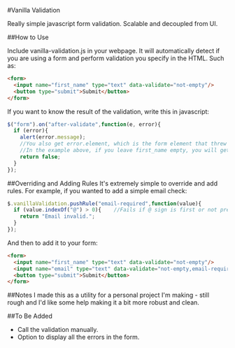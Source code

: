 #Vanilla Validation

Really simple javascript form validation. Scalable and decoupled from UI.

##How to Use

Include vanilla-validation.js in your webpage. It will automatically detect if you are using a form and perform validation you specify in the HTML. Such as:

```html
<form>
  <input name="first_name" type="text" data-validate="not-empty"/>
  <button type="submit">Submit</button>
</form>
```

If you want to know the result of the validation, write this in javascript:

```javascript
$("form").on("after-validate",function(e, error){
  if (error){
    alert(error.message);
    //You also get error.element, which is the form element that threw the error.
    //In the example above, if you leave first_name empty, you will get an error message that says "Cannot be empty."
    return false;
  }
});  
```

##Overriding and Adding Rules
It's extremely simple to override and add rules. For example, if you wanted to add a simple email check:

```javascript
$.vanillaValidation.pushRule("email-required",function(value){
  if (value.indexOf("@") > 0){    //Fails if @ sign is first or not present.
    return "Email invalid.";
  }
});
```

And then to add it to your form:

```html
<form>
  <input name="first_name" type="text" data-validate="not-empty"/>
  <input name="email" type="text" data-validate="not-empty,email-required"/>
  <button type="submit">Submit</button>
</form>
```

##Notes
I made this as a utility for a personal project I'm making - still rough and I'd like some help making it a bit more robust and clean.

##To Be Added
* Call the validation manually.
* Option to display all the errors in the form.